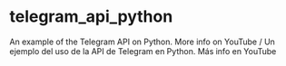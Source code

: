 # telegram_api_python
An example of the Telegram API on Python. More info on YouTube / Un ejemplo del uso de la API de Telegram en Python. Más info en YouTube
